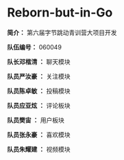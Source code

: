 # Reborn-but-in-Go

**简介：** 第六届字节跳动青训营大项目开发

**队伍编号：** 060049

**队长邓楷清 ：**  聊天模块

**队员严汝豪 ：**  关注模块

**队员陈卓敏 ：**  投稿模块

**队员应亚炫 ：**  评论板块

**队员樊宙   ：**  用户板块

**队员张永豪 ：**  喜欢模块    

**队员朱耀建 ：**  视频模块
